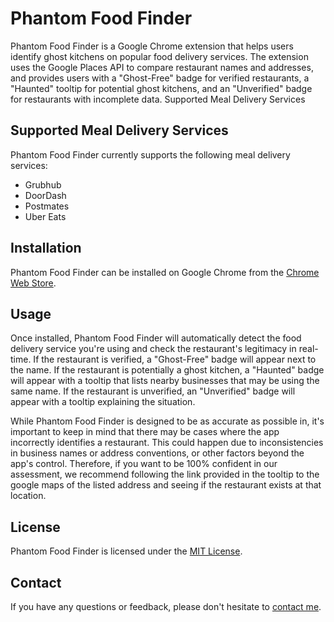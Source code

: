 # Phantom Food Finder

Phantom Food Finder is a Google Chrome extension that helps users identify ghost kitchens on popular food delivery services. The extension uses the Google Places API to compare restaurant names and addresses, and provides users with a "Ghost-Free" badge for verified restaurants, a "Haunted" tooltip for potential ghost kitchens, and an "Unverified" badge for restaurants with incomplete data.
Supported Meal Delivery Services

## Supported Meal Delivery Services

Phantom Food Finder currently supports the following meal delivery services:

- Grubhub
- DoorDash
- Postmates
- Uber Eats

## Installation

Phantom Food Finder can be installed on Google Chrome from the [Chrome Web Store](https://chrome.google.com/webstore/). 

## Usage

Once installed, Phantom Food Finder will automatically detect the food delivery service you're using and check the restaurant's legitimacy in real-time. If the restaurant is verified, a "Ghost-Free" badge will appear next to the name. If the restaurant is potentially a ghost kitchen, a "Haunted" badge will appear with a tooltip that lists nearby businesses that may be using the same name. If the restaurant is unverified, an "Unverified" badge will appear with a tooltip explaining the situation.

While Phantom Food Finder is designed to be as accurate as possible in, it's important to keep in mind that there may be cases where the app incorrectly identifies a restaurant. This could happen due to inconsistencies in business names or address conventions, or other factors beyond the app's control. Therefore, if you want to be 100% confident in our assessment, we recommend following the link provided in the tooltip to the google maps of the listed address and seeing if the restaurant exists at that location.


## License

Phantom Food Finder is licensed under the [MIT License](https://github.com/EamonLinskey/PhantomFoodFinder/blob/main/LICENSE). 

## Contact

If you have any questions or feedback, please don't hesitate to [contact me](mailto:EamonLinskey@gmail.com).